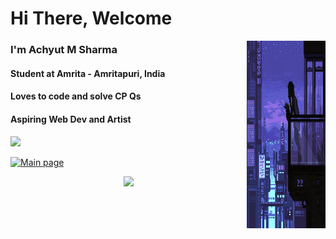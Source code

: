 # Hi There, Welcome
<img src="https://github.com/MinorMist/minormist/blob/main/img/lofi.gif" width="25%" height="25%" style="height: 300px;
    overflow: scroll;" align="right"/>
### I'm Achyut M Sharma
#### Student at Amrita - Amritapuri, India
#### Loves to code and solve CP Qs
#### Aspiring Web Dev and Artist
![](https://komarev.com/ghpvc/?username=minormist&color=red)

[![Main page](https://holopin.me/minormist)](https://holopin.io/@minormist)

<div>
<p align="center" >
  <a href="https://github.com/anuraghazra/github-readme-stats"> 
    <img  src="https://github-readme-stats.vercel.app/api?username=minormist&&show_icons=true&theme=dark"/>
  </a>
</p>
</div>
